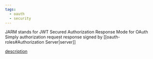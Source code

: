 ```yaml
---
tags:
  - oauth
  - security
---
```

JARM stands for JWT Secured Authorization Response Mode for OAuth
Simply authorization request response signed by [[oauth-roles#Authorization Server|server]]

[description](https://openid.net/specs/oauth-v2-jarm.html)